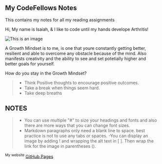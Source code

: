 ## My CodeFellows Notes
This contains my notes for all my reading assignments

Hi, My name is Isaiah, & I like to code until my hands develope Arthritis!

![This is an image](https://scontent-dfw5-1.xx.fbcdn.net/v/t39.30808-6/256588915_110231701472309_4073553894103611591_n.jpg?_nc_cat=111&ccb=1-7&_nc_sid=8bfeb9&_nc_ohc=i2-oE7fIWf8AX-GmjY3&_nc_ht=scontent-dfw5-1.xx&oh=00_AT-93w8U6IzK94MhLawKbqhZRkmecKKScBM_ba3C2v7wMA&oe=63120EFF)

A Growth Mindset is to me, is one that youre constantly getting better, resilient and able to overcome any obstacle because of the mind. Also manifests creativity and the ability to see and set potetially higher and better goals for yourself.

How do you stay in the Growth Mindset?
>- Think Positive thoughts to encourage positive outcomes.
>- Take a break when things seem hard.
>- Take deep breaths


## NOTES
>- You can use multiple "#" to size your headings and fonts and also there are more ways that you can change font sizes.
>- Markdown paragraphs only need a blank line to space. best practice is not to use any tabs or spaces.
>-You can display an image by adding ! and wrapping the alt text in [ ]. Then wrap the link for the image in parentheses ().





<sup>My website</sup> [GitHub Pages](https://pages.github.com/)



